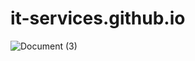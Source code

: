 # it-services.github.io
![Document (3)](https://github.com/Divyarajsinh01/it-services.github.io/assets/141410024/f61c4d3f-b4e6-4e38-bbe3-46136c764dfe)
